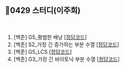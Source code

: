 ## 📘0429 스터디(이주희)
</br>

1. [백준] G5_평범한 배낭 [[정답코드]()]
2. [백준] S2_가장 긴 증가하는 부분 수열 [[정답코드](가장긴증가하는부분수열.java)]
3. [백준] G5_LCS [[정답코드]()]
4. [백준] G3_가장 긴 바이토닉 부분 수열 [[정답코드](가장긴바이토닉부분수열.java)]
